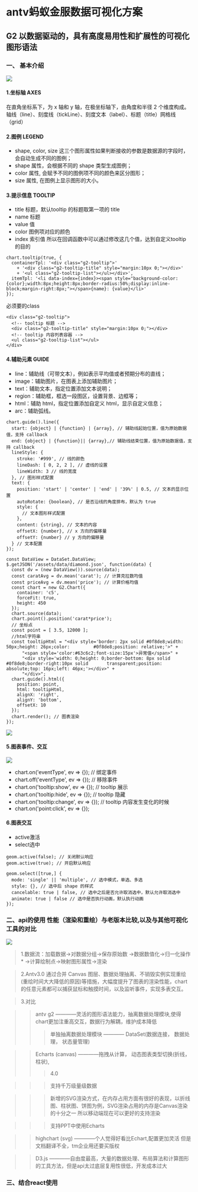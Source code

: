 antv蚂蚁金服数据可视化方案
======================
G2 以数据驱动的，具有高度易用性和扩展性的可视化图形语法
----------------------
### 一、 基本介绍
![](https://github.com/wenyuanzhuo/g2/raw/master/g2.png)
#### 1.坐标轴 AXES
在直角坐标系下，为 x 轴和 y 轴，在极坐标轴下，由角度和半径 2 个维度构成。
轴线（line）、刻度线（tickLine）、刻度文本（label）、标题（title）网格线（grid）
#### 2.图例 LEGEND
- shape, color, size 这三个图形属性如果判断接收的参数是数据源的字段时，会自动生成不同的图例；
- shape 属性，会根据不同的 shape 类型生成图例；
- color 属性, 会赋予不同的图例项不同的颜色来区分图形；
- size 属性, 在图例上显示图形的大小。
#### 3.提示信息 TOOLTIP
- title 标题，默认tooltip 的标题取第一项的 title
- name 标题
- value 值
- color 图例项对应的颜色
- index 索引值 所以在回调函数中可以通过修改这几个值，达到自定义tooltip 的目的
```
chart.tooltip(true, {
  containerTpl: '<div class="g2-tooltip">'
    + '<div class="g2-tooltip-title" style="margin:10px 0;"></div>'
    + '<ul class="g2-tooltip-list"></ul></div>',
  itemTpl: '<li data-index={index}><span style="background-color:{color};width:8px;height:8px;border-radius:50%;display:inline-block;margin-right:8px;"></span>{name}: {value}</li>'
});
```
必须要的class
```
<div class="g2-tooltip">
  <!-- tooltip 标题 -->
  <div class="g2-tooltip-title" style="margin:10px 0;"></div>
  <!-- tooltip 内容列表容器 -->
  <ul class="g2-tooltip-list"></ul>
</div>
```
#### 4.辅助元素 GUIDE
- line：辅助线（可带文本），例如表示平均值或者预期分布的直线；
- image：辅助图片，在图表上添加辅助图片；
- text：辅助文本，指定位置添加文本说明；
- region：辅助框，框选一段图区，设置背景、边框等；
- html：辅助 html，指定位置添加自定义 html，显示自定义信息；
- arc：辅助弧线。
```
chart.guide().line({
  start: {object} | {function} | {array}, // 辅助线起始位置，值为原始数据值，支持 callback
  end: {object} | {function}|| {array},// 辅助线结束位置，值为原始数据值，支持 callback
  lineStyle: {
    stroke: '#999', // 线的颜色
    lineDash: [ 0, 2, 2 ], // 虚线的设置
    lineWidth: 3 // 线的宽度
  }, // 图形样式配置
  text: {
    position: 'start' | 'center' | 'end' | '39%' | 0.5, // 文本的显示位置
    autoRotate: {boolean}, // 是否沿线的角度排布，默认为 true
    style: {
      // 文本图形样式配置
    },
    content: {string}, // 文本的内容
    offsetX: {number}, // x 方向的偏移量
    offsetY: {number} // y 方向的偏移量
  } // 文本配置
});
```
```
const DataView = DataSet.DataView;
$.getJSON('/assets/data/diamond.json', function(data) {
  const dv = (new DataView()).source(data);
  const caratAvg = dv.mean('carat'); // 计算克拉数均值
  const priceAvg = dv.mean('price'); // 计算价格均值
  const chart = new G2.Chart({
    container: 'c5',
    forceFit: true,
    height: 450
  });
  chart.source(data);
  chart.point().position('carat*price');
  // 坐标点
  const point = [ 3.5, 12000 ];
  //html字符串
  const tooltipHtml = "<div style='border: 2px solid #0f8de8;width: 50px;height: 26px;color:         #0f8de8;position: relative;'>" +
      "<span style='color:#63c6c2;font-size:15px'>异常值</span>" +
      "<div style='width: 0;height: 0;border-bottom: 8px solid #0f8de8;border-right:10px solid       transparent;position: absolute;top: 16px;left: 46px;'></div>" +
      "</div>";
  chart.guide().html({
    position: point, 
    html: tooltipHtml, 
    alignX: 'right',
    alignY: 'bottom',
    offsetX: 10
  });
  chart.render(); // 图表渲染
});
```
![](https://github.com/wenyuanzhuo/g2/raw/master/WX20180305-115818@2x.png)
#### 5.图表事件、交互
![](https://github.com/wenyuanzhuo/g2/raw/master/event.png)
- chart.on('eventType', ev => {}); // 绑定事件
- chart.off('eventType', ev => {}); // 移除事件
- chart.on('tooltip:show', ev => {}); // tooltip 展示
- chart.on('tooltip:hide', ev => {}); // tooltip 隐藏
- chart.on('tooltip:change', ev => {}); // tooltip 内容发生变化的时候
- chart.on('point:click', ev => {});
#### 6.图表交互
- active激活
- select选中
```
geom.active(false); // 关闭默认响应
geom.active(true); // 开启默认响应

geom.select([true,] {
  mode: 'single' || 'multiple', // 选中模式，单选、多选
  style: {}, // 选中后 shape 的样式
  cancelable: true | false, // 选中之后是否允许取消选中，默认允许取消选中
  animate: true | false // 选中是否执行动画，默认执行动画
});
```

### 二、api的使用 性能（渲染和重绘）与老版本比较,以及与其他可视化工具的对比
![](https://github.com/wenyuanzhuo/g2/raw/master/data.png)
> 1.数据流：加载数据->对数据分组->保存原始数 ->数据数值化->归一化操作* ->计算绘制点->映射图形属性->渲染

> 2.Antv3.0 通过合并 Canvas 图层、数据处理抽离、不销毁实例实现重绘(重绘时间大大降低的原因)等措施，大幅度提升了图表的渲染性能，chart的任意元素都可以捕获鼠标和触摸时间，以及监听事件，实现多表交互。

> 3.对比

>> antv g2 ————灵活的图形语法能力，抽离数据处理模块,使得chart更加注重高交互，数据行为解耦，维护成本降低
>>> 单独抽离数据处理模块 ———— DataSet(数据连接， 数据处理， 状态量管理)



>> Echarts (canvas) ————拖拽从计算， 动态图表类型切换(折线，柱状),
>>> 4.0

>>> 支持千万级量级数据 

>>> 新增的SVG渲染方式，在内存占用方面有很好的表现，以折线图、柱状图、饼图为例，SVG渲染占用的内存是Canvas渲染的十分之一 所以移动端现在可以更好的支持渲染 

>>> 支持PPT中使用Echarts


>> highchart (svg) ————个人觉得好看比Echart,配置更加灵活 但是文档翻译不全，tm企业用还要买版权

>> D3.js ————自由度最高，大量的数据处理、布局算法和计算图形的工具方法，但是api太过底层复用性很低，开发成本过大
### 三、结合react使用 

